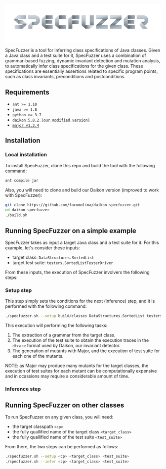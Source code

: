 ![SpecFuzzer Logo](https://github.com/facumolina/specfuzzer/blob/master/img/specfuzzer-logo.png "SpecFuzzer Logo")

SpecFuzzer is a tool for inferring class specifications of Java classes. Given a Java class and a test suite for it, SpecFuzzer uses a combination of grammar-based fuzzing, dynamic invariant detection and mutation analysis, to automatically infer class specifications for the given class. These specifications are essentially assertions related to specific program points, such as class invariants, preconditions and postconditions.  

## Requirements

* `ant >= 1.10`
* `java >= 1.8`
* `python >= 3.7`
* [`daikon 5.8.2 (our modified version)`](https://github.com/facumolina/daikon-specfuzzer)
* [`major v1.3.4`](https://mutation-testing.org/)

## Installation

### Local installation

To install SpecFuzzer, clone this repo and build the tool with the following command:
```bash
ant compile jar
```
Also, you will need to clone and build our Daikon version (improved to work with SpecFuzzer):  
```bash
git clone https://github.com/facumolina/daikon-specfuzzer.git
cd daikon-specfuzzer
./build.sh
```

## Running SpecFuzzer on a simple example

SpecFuzzer takes as input a target Java class and a test suite for it. For this example, let's consider these inputs:
* target class: ```DataStructures.SortedList```
* target test suite: ```testers.SortedListTesterDriver```

From these inputs, the execution of SpecFuzzer involvers the following steps:

### Setup step

This step simply sets the conditions for the next (inference) step, and it is performed with the following command:
```bash
./specfuzzer.sh --setup build/classes DataStructures.SortedList testers.SortedListTesterDriver
```
This execution will performing the following tasks:

1. The extraction of a grammar from the target class. 
2. The execution of the test suite to obtain the execution traces in the ```dtrace``` format used by Daikon, our invariant detector.
3. The generation of mutants with Major, and the execution of test suite for each one of the mutants. 

NOTE: as Major may produce many mutants for the target classes, the execution of test suites for each mutant can be computationally expensive and in ocassions may require a considerable amount of time. 

### Inference step

## Running SpecFuzzer on other classes

To run SpecFuzzer on any given class, you will need:
* the target classpath ```<cp>```
* the fully quallified name of the target class ```<target_class>```
* the fully quallified name of the test suite ```<test_suite>```

From there, the two steps can be performed as follows:

```bash
./specfuzzer.sh --setup <cp> <target_class> <test_suite>
./specfuzzer.sh --infer <cp> <target_class> <test_suite>
```

<!---

## Other useful commands

### Alloy Parser Generation

`java -jar lib/antlr-4.7.1-complete.jar -package antlr -o src/main/ antlr/AlloyExprGrammar.g4`

### Grammar Generation

Extracting a Grammar from class:

`java -cp dest/jar/FuzzSpecs.jar:lib/* grammar.GrammarExtractor DataStructures.List`

Fuzzing Specifications

`java -cp dest/jar/FuzzSpecs.jar:lib/* fuzzer.BasicFuzzer grammars/ListGrammar.json`

### Running Daikon with the Fuzzing support

Run DynComp to perform dynamic comparability:

`java -cp build/classes/:lib/daikon.jar daikon.DynComp testers.ListTesterDriver --output-dir=daikon-outputs`

Run Chicory front-end to produce the dtrace file from the tester class:

`java -cp build/classes/:lib/daikon.jar daikon.Chicory --output-dir=daikon-outputs/ --comparability-file=daikon-outputs/ListTesterDriver.decls-DynComp --ppt-omit-pattern='ListTester.*' testers.ListTesterDriver daikon-outputs/ListTesterDriver-objects.xml`

Run Daikon including Fuzzed Invariants:

`java -cp "build/classes/:lib/*" daikon.Daikon --grammar-to-fuzz grammars/ListGrammar.json --fuzzed-invariants 10 --serialiazed-objects daikon-outputs/ListTesterDriver-objects.xml daikon-outputs/ListTesterDriver.dtrace.gz`

Check Daikon inferred invariants:

`java -cp build/classes/:lib/* daikon.tools.InvariantChecker --conf --serialiazed-objects daikon-outputs/ListTesterDriver-objects.xml ListTesterDriver.inv.gz daikon-outputs/ListTesterDriver.dtrace.gz`

-->

